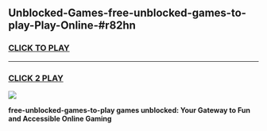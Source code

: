 
## Unblocked-Games-free-unblocked-games-to-play-Play-Online-#r82hn
<h3>
<a href="https://premium.freeplayer.one?title=free-unblocked-games-to-play&ref=27F">CLICK TO PLAY</a></h3>
<hr>

<h3>
<a href="https://premium.freeplayer.one?title=free-unblocked-games-to-play&ref=27F">CLICK 2 PLAY</a>
  
</h3>

<a href="https://premium.freeplayer.one?title=free-unblocked-games-to-play&ref=27F"><img src="https://clearcache.store/games.png"></a>


**free-unblocked-games-to-play games unblocked: Your Gateway to Fun and Accessible Online Gaming**
